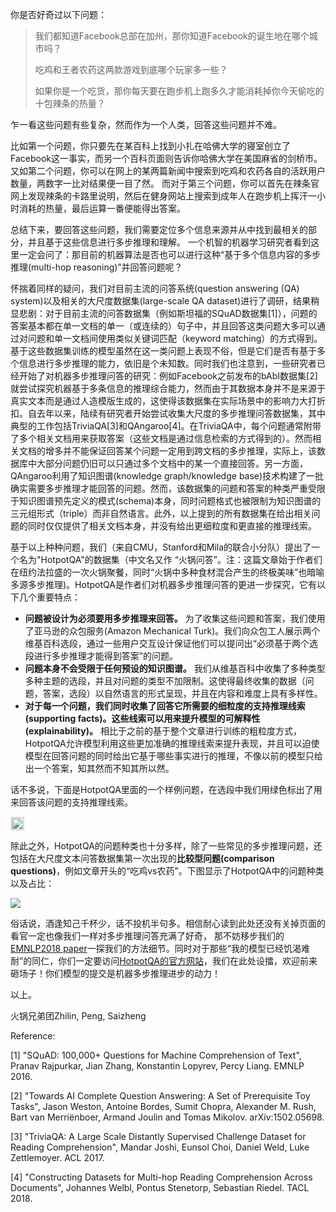 你是否好奇过以下问题：

> 我们都知道Facebook总部在加州，那你知道Facebook的诞生地在哪个城市吗？
>
> 吃鸡和王者农药这两款游戏到底哪个玩家多一些？
>
> 如果你是一个吃货，那你每天要在跑步机上跑多久才能消耗掉你今天偷吃的十包辣条的热量？

乍一看这些问题有些复杂，然而作为一个人类，回答这些问题并不难。

比如第一个问题，你只要先在某百科上找到小扎在哈佛大学的寝室创立了Facebook这一事实，而另一个百科页面则告诉你哈佛大学在美国麻省的剑桥市。
又如第二个问题，你可以在网上的某两篇新闻中搜索到吃鸡和农药各自的活跃用户数量，两数字一比对结果便一目了然。
而对于第三个问题，你可以首先在辣条官网上发现辣条的卡路里说明，然后在健身网站上搜索到成年人在跑步机上挥汗一小时消耗的热量，最后运算一番便能得出答案。

总结下来，要回答这些问题，我们需要定位多个信息来源并从中找到最相关的部分，并且基于这些信息进行多步推理和理解。
一个机智的机器学习研究者看到这里一定会问了：那目前的机器算法是否也可以进行这种“基于多个信息内容的多步推理(multi-hop reasoning)”并回答问题呢？

怀揣着同样的疑问，我们对目前主流的问答系统(question answering (QA) system)以及相关的大尺度数据集(large-scale QA dataset)进行了调研，结果稍显悲剧：对于目前主流的问答数据集（例如斯坦福的SQuAD数据集[1]），问题的答案基本都在单一文档的单一（或连续的）句子中，并且回答这类问题大多可以通过对问题和单一文档间使用类似关键词匹配（keyword matching）的方式得到。基于这些数据集训练的模型虽然在这一类问题上表现不俗，但是它们是否有基于多个信息进行多步推理的能力，依旧是个未知数。同时我们也注意到，一些研究者已经开始了对机器多步推理问答的研究：例如Facebook之前发布的bAbI数据集[2]就尝试探究机器基于多条信息的推理综合能力，然而由于其数据本身并不是来源于真实文本而是通过人造模版生成的，这使得该数据集在实际场景中的影响力大打折扣。自去年以来，陆续有研究者开始尝试收集大尺度的多步推理问答数据集，其中典型的工作包括TriviaQA[3]和QAngaroo[4]。在TriviaQA中，每个问题通常附带了多个相关文档用来获取答案（这些文档是通过信息检索的方式得到的）。然而相关文档的增多并不能保证回答某个问题一定用到跨文档的多步推理，实际上，该数据库中大部分问题仍旧可以只通过多个文档中的某一个直接回答。另一方面，QAngaroo利用了知识图谱(knowledge graph/knowledge base)技术构建了一批确实需要多步推理才能回答的问题。然而，该数据集的问题和答案的种类严重受限于知识图谱预先定义的模式(schema)本身，同时问题格式也被限制为知识图谱的三元组形式（triple）而非自然语言。此外，以上提到的所有数据集在给出相关问题的同时仅仅提供了相关文档本身，并没有给出更细粒度和更直接的推理线索。

基于以上种种问题，我们（来自CMU，Stanford和Mila的联合小分队）提出了一个名为"HotpotQA"的数据集（中文名又作 “火锅问答”。注：这篇文章始于作者们在纽约法拉盛的一次火锅聚餐，同时“火锅中多种食材混合产生的终极美味”也暗喻多源多步推理)。HotpotQA是作者们对机器多步推理问答的更进一步探究，它有以下几个重要特点：

* **问题被设计为必须要用多步推理来回答。** 为了收集这些问题和答案，我们使用了亚马逊的众包服务(Amazon Mechanical Turk)。我们向众包工人展示两个维基百科选段，通过一些用户交互设计保证他们可以提问出“必须基于两个选段进行多步推理才能得到答案”的问题。
* **问题本身不会受限于任何预设的知识图谱。** 我们从维基百科中收集了多种类型多种主题的选段，并且对问题的类型不加限制。这使得最终收集的数据（问题，答案，选段）以自然语言的形式呈现，并且在内容和难度上具有多样性。
* **对于每一个问题，我们同时收集了回答它所需要的细粒度的支持推理线索(supporting facts)。这些线索可以用来提升模型的可解释性(explainability)。** 相比于之前的基于整个文章进行训练的粗粒度方式，HotpotQA允许模型利用这些更加准确的推理线索来提升表现，并且可以迫使模型在回答问题的同时给出它基于哪些事实进行的推理，不像以前的模型只给出一个答案，知其然而不知其所以然。

话不多说，下面是HotpotQA里面的一个样例问题，在选段中我们用绿色标出了用来回答该问题的支持推理线索。

<img src="img/example.png" style="max-width:100%; border: 3px solid #dddddd">

除此之外，HotpotQA的问题种类也十分多样，除了一些常见的多步推理问题，还包括在大尺度文本问答数据集第一次出现的**比较型问题(comparison questions)**，例如文章开头的“吃鸡vs农药”。下图显示了HotpotQA中的问题种类以及占比：

<img src="img/question_types.png" style="max-width:100%">

俗话说，酒逢知己千杯少，话不投机半句多。相信耐心读到此处还没有关掉页面的看官一定也像我们一样对多步推理问答充满了好奇，
那不妨移步我们的[EMNLP2018 paper](#)一探我们的方法细节。同时对于那些“我的模型已经饥渴难耐”的同仁，你们一定要访问[HotpotQA的官方网站](#)，我们在此处设擂，欢迎前来砸场子！你们模型的提交是机器多步推理进步的动力！

以上。

火锅兄弟团Zhilin, Peng, Saizheng 

Reference:

[1] "SQuAD: 100,000+ Questions for Machine Comprehension of Text", Pranav Rajpurkar, Jian Zhang, Konstantin Lopyrev, Percy Liang. EMNLP 2016.

[2] "Towards AI Complete Question Answering: A Set of Prerequisite Toy Tasks", Jason Weston, Antoine Bordes, Sumit Chopra, Alexander M. Rush, Bart van Merriënboer, Armand Joulin and Tomas Mikolov. arXiv:1502.05698.

[3] "TriviaQA: A Large Scale Distantly Supervised Challenge Dataset for Reading Comprehension", Mandar Joshi, Eunsol Choi, Daniel Weld, Luke Zettlemoyer. ACL 2017.

[4] "Constructing Datasets for Multi-hop Reading Comprehension Across Documents", Johannes Welbl, Pontus Stenetorp, Sebastian Riedel. TACL 2018.
